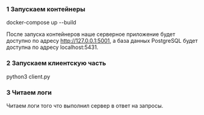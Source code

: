 ### 1 Запускаем контейнеры

docker-compose up --build

После запуска контейнеров наше серверное приложение будет доступно по адресу http://127.0.0.1:5001,
а база данных PostgreSQL будет доступна по адресу localhost:5431.

### 2 Запускаем клиентскую часть

python3 client.py

### 3 Читаем логи

Читаем логи того что выполнил сервер в ответ на запросы.